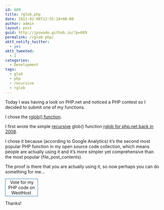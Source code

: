 ```yaml
---
id: 689
title: rglob.php
date: 2011-02-08T12:55:24+00:00
author: admin
layout: post
guid: http://jpswade.github.io/?p=689
permalink: /rglob-php/
aktt_notify_twitter:
  - yes
aktt_tweeted:
  - 1
categories:
  - Development
tags:
  - glob
  - php
  - recursive
  - rglob
---
```

<p class="lead">
  Today I was having a look on PHP.net and noticed a PHP contest so I decided to submit one of my functions.
</p>

I chose the [rglob() function](http://code.google.com/p/hm2k/source/browse/trunk/code/php/functions/rglob.php).

<!--more-->

I first wrote the simple [recursive](http://www.google.co.uk/search?&q=recursion) glob() function [rglob for php.net back in 2008](http://www.php.net/manual/en/function.glob.php#87221).

I chose it because (according to Google Analytics) it&#8217;s the second most popular PHP function in my open source code collection, which means people are actually using it and it&#8217;s more simpler yet comprehensive than the most popular (file\_post\_contents).

The proof is there that you are actually using it, so now perhaps you can do something for me&#8230;

<div style="border: 1px solid #2D73A5; padding: 2px; width: 100px; text-align: center;">
  <a style="text-decoration: none;" href="http://projects.westhost.com/contest/php/function/rglob/123"><img src="http://projects.westhost.com/contest/php/images/thumb.png" alt="" /><br /> <span style="padding: 2px;">Vote for my PHP code on WestHost</span></a>
</div>

Thanks!